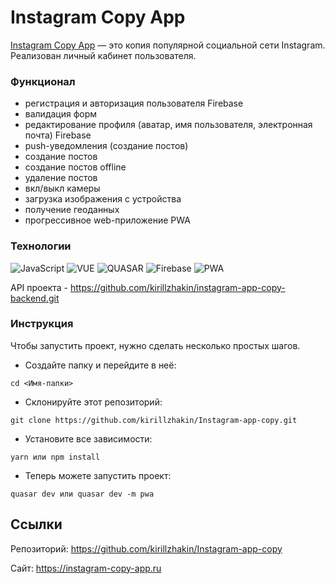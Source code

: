 # Instagram Copy App

[Instagram Copy App](https://instagram-copy-app.ru) — это копия популярной социальной сети Instagram. Реализован личный кабинет пользователя.

### Функционал

- регистрация и авторизация пользователя Firebase
- валидация форм
- редактирование профиля (аватар, имя пользователя, электронная почта) Firebase
- push-уведомления (создание постов)
- создание постов
- создание постов offline
- удаление постов
- вкл/выкл камеры
- загрузка изображения с устройства
- получение геоданных
- прогрессивное web-приложение PWA

### Технологии

![JavaScript](https://img.shields.io/badge/JavaScript-172F45?style=for-the-badge&logo=JavaScript)
![VUE](https://img.shields.io/badge/VUE3-172F45?style=for-the-badge&logo=vuedotjs)
![QUASAR](https://img.shields.io/badge/QUASAR-172F45?style=for-the-badge&logo=quasar)
![Firebase](https://img.shields.io/badge/Firestore-172F45?style=for-the-badge&logo=firebase)
![PWA](https://img.shields.io/badge/PWA-172F45?style=for-the-badge&logo=pwa)

API проекта - https://github.com/kirillzhakin/instagram-app-copy-backend.git

### Инструкция

Чтобы запустить проект, нужно сделать несколько простых шагов.

- Создайте папку и перейдите в неё:

```
cd <Имя-папки>
```

- Склонируйте этот репозиторий:

```
git clone https://github.com/kirillzhakin/Instagram-app-copy.git
```

- Установите все зависимости:

```
yarn или npm install
```

- Теперь можете запустить проект:

```
quasar dev или quasar dev -m pwa
```

## Ссылки

Репозиторий: https://github.com/kirillzhakin/Instagram-app-copy

Сайт: https://instagram-copy-app.ru
